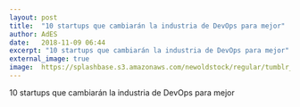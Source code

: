 ```yaml
---
layout: post
title:  "10 startups que cambiarán la industria de DevOps para mejor"
author: AdES
date:   2018-11-09 06:44
excerpt: "10 startups que cambiarán la industria de DevOps para mejor"
external_image: true
image:  https://splashbase.s3.amazonaws.com/newoldstock/regular/tumblr_nlsxgkcGCz1sfie3io1_1280.jpg
---
```

10 startups que cambiarán la industria de DevOps para mejor
